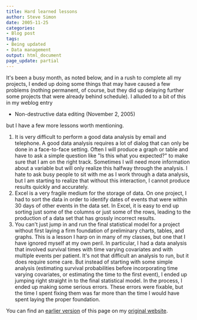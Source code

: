 ```yaml
---
title: Hard learned lessons
author: Steve Simon
date: 2005-11-25
categories:
- Blog post
tags:
- Being updated
- Data management
output: html_document
page_update: partial
---
```

It's been a busy month, as noted below, and in a rush to complete all
my projects, I ended up doing some things that may have caused a few
problems (nothing permanent, of course, but they did up delaying further
some projects that were already behind schedule). I alluded to a bit of
this in my weblog entry

- Non-destructive data editing (November 2, 2005)

but I have a few more lessons worth mentioning.

1.  It is very difficult to perform a good data analysis by email and
telephone. A good data analysis requires a lot of dialog that can
only be done in a face-to-face setting. Often I will produce a graph
or table and have to ask a simple question like "Is this what you
expected?" to make sure that I am on the right track. Sometimes I
will need more information about a variable but will only realize
this halfway through the analysis. I hate to ask busy people to sit
with me as I work through a data analysis, but I am starting to
realize that without this interaction, I cannot produce results
quickly and accurately.
2.  Excel is a very fragile medium for the storage of data. On one
project, I had to sort the data in order to identify dates of events
that were within 30 days of other events in the data set. In Excel,
it is easy to end up sorting just some of the columns or just some
of the rows, leading to the production of a data set that has
grossly incorrect results.
3.  You can't just jump in and run the final statistical model for a
project without first laying a firm foundation of preliminary
charts, tables, and graphs. This is a lesson I harp on in many of my
classes, but one that I have ignored myself at my own peril. In
particular, I had a data analysis that involved survival times with
time varying covariates and with multiple events per patient. It's
not that difficult an analysis to run, but it does require some
care. But instead of starting with some simple analysis (estimating
survival probabilities before incorporating time varying covariates,
or estimating the time to the first event), I ended up jumping right
straight in to the final statistical model. In the process, I ended
up making some serious errors. These errors were fixable, but the
time I spent fixing them was far more than the time I would have
spent laying the proper foundation.

You can find an [earlier version][sim1] of this page on my [original website][sim2].


[sim1]: http://www.pmean.com/05/HardLessons.html
[sim2]: http://www.pmean.com/original_site.html

